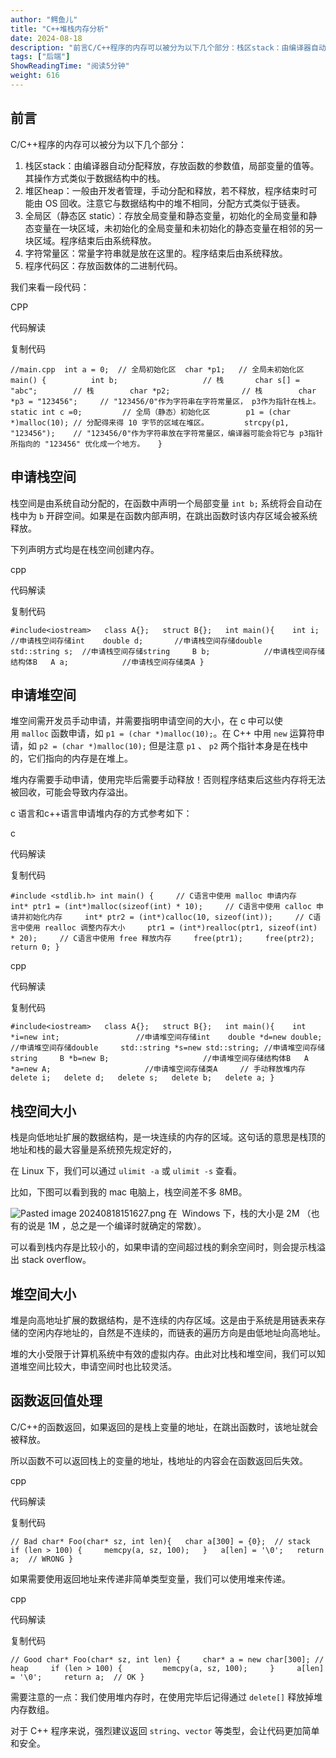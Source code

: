 ```yaml
---
author: "鳄鱼儿"
title: "C++堆栈内存分析"
date: 2024-08-18
description: "前言C/C++程序的内存可以被分为以下几个部分：栈区stack：由编译器自动分配释放，存放函数的参数值，局部变量的值等。其操作方式类似于数据结构中的栈。堆区heap：一般由开发者管理，手动分配和"
tags: ["后端"]
ShowReadingTime: "阅读5分钟"
weight: 616
---
```

前言
--

C/C++程序的内存可以被分为以下几个部分：

1.  栈区stack：由编译器自动分配释放，存放函数的参数值，局部变量的值等。其操作方式类似于数据结构中的栈。
2.  堆区heap：一般由开发者管理，手动分配和释放，若不释放，程序结束时可能由 OS 回收。注意它与数据结构中的堆不相同，分配方式类似于链表。
3.  全局区（静态区 static）：存放全局变量和静态变量，初始化的全局变量和静态变量在一块区域，未初始化的全局变量和未初始化的静态变量在相邻的另一块区域。程序结束后由系统释放。
4.  字符常量区：常量字符串就是放在这里的。程序结束后由系统释放。
5.  程序代码区：存放函数体的二进制代码。

我们来看一段代码：

CPP

 代码解读

复制代码

`//main.cpp  int a = 0;  // 全局初始化区  char *p1;   // 全局未初始化区  main() {          int b;                   // 栈       char s[] = "abc";        // 栈        char *p2;                // 栈        char *p3 = "123456";     // "123456/0"作为字符串在字符常量区， p3作为指针在栈上。        static int c =0;         // 全局（静态）初始化区        p1 = (char *)malloc(10); // 分配得来得 10 字节的区域在堆区。        strcpy(p1, "123456");    // "123456/0"作为字符串放在字符常量区，编译器可能会将它与 p3指针所指向的 "123456" 优化成一个地方。   }` 

申请栈空间
-----

栈空间是由系统自动分配的，在函数中声明一个局部变量 `int b;` 系统将会自动在栈中为 `b` 开辟空间。如果是在函数内部声明，在跳出函数时该内存区域会被系统释放。

下列声明方式均是在栈空间创建内存。

cpp

 代码解读

复制代码

`#include<iostream>   class A{};   struct B{};   int main(){ 	int i;			//申请栈空间存储int 	double d;		//申请栈空间存储double 	std::string s;  //申请栈空间存储string 	B b;			//申请栈空间存储结构体B 	A a; 			//申请栈空间存储类A }`

申请堆空间
-----

堆空间需开发员手动申请，并需要指明申请空间的大小，在 c 中可以使用 `malloc` 函数申请，如 `p1 = (char *)malloc(10);`。在 C++ 中用 `new` 运算符申请，如 `p2 = (char *)malloc(10);` 但是注意 `p1` 、 `p2` 两个指针本身是在栈中的，它们指向的内存是在堆上。

堆内存需要手动申请，使用完毕后需要手动释放！否则程序结束后这些内存将无法被回收，可能会导致内存溢出。

c 语言和c++语言申请堆内存的方式参考如下：

c

 代码解读

复制代码

`#include <stdlib.h> int main() {     // C语言中使用 malloc 申请内存     int* ptr1 = (int*)malloc(sizeof(int) * 10);     // C语言中使用 calloc 申请并初始化内存     int* ptr2 = (int*)calloc(10, sizeof(int));     // C语言中使用 realloc 调整内存大小     ptr1 = (int*)realloc(ptr1, sizeof(int) * 20);     // C语言中使用 free 释放内存     free(ptr1);     free(ptr2);     return 0; }`

cpp

 代码解读

复制代码

`#include<iostream>   class A{};   struct B{};   int main(){ 	int *i=new int;					//申请堆空间存储int 	double *d=new double;		    //申请堆空间存储double 	std::string *s=new std::string; //申请堆空间存储string 	B *b=new B;						//申请堆空间存储结构体B 	A *a=new A; 					//申请堆空间存储类A 	// 手动释放堆内存 	delete i; 	delete d; 	delete s; 	delete b; 	delete a; }`

栈空间大小
-----

栈是向低地址扩展的数据结构，是一块连续的内存的区域。这句话的意思是栈顶的地址和栈的最大容量是系统预先规定好的，

在 Linux 下，我们可以通过 `ulimit -a` 或 `ulimit -s` 查看。

比如，下图可以看到我的 mac 电脑上，栈空间差不多 8MB。

![Pasted image 20240818151627.png](https://p9-xtjj-sign.byteimg.com/tos-cn-i-73owjymdk6/1254ff950ace4aa58ebc5c4fb67242ba~tplv-73owjymdk6-jj-mark-v1:0:0:0:0:5o6Y6YeR5oqA5pyv56S-5Yy6IEAg6bOE6bG85YS_:q75.awebp?rk3s=f64ab15b&x-expires=1727594934&x-signature=NEcJiMGG7w7rg3IkNG71eCYxIB0%3D) 在  Windows 下，栈的大小是 2M （也有的说是 1M ，总之是一个编译时就确定的常数）。

可以看到栈内存是比较小的，如果申请的空间超过栈的剩余空间时，则会提示栈溢出 stack overflow。

堆空间大小
-----

堆是向高地址扩展的数据结构，是不连续的内存区域。这是由于系统是用链表来存储的空闲内存地址的，自然是不连续的，而链表的遍历方向是由低地址向高地址。

堆的大小受限于计算机系统中有效的虚拟内存。由此对比栈和堆空间，我们可以知道堆空间比较大，申请空间时也比较灵活。

函数返回值处理
-------

C/C++的函数返回，如果返回的是栈上变量的地址，在跳出函数时，该地址就会被释放。

所以函数不可以返回栈上的变量的地址，栈地址的内容会在函数返回后失效。

cpp

 代码解读

复制代码

`// Bad char* Foo(char* sz, int len){   char a[300] = {0};  // stack   if (len > 100) {     memcpy(a, sz, 100);   }   a[len] = '\0';   return a;  // WRONG }`

如果需要使用返回地址来传递非简单类型变量，我们可以使用堆来传递。

cpp

 代码解读

复制代码

`// Good char* Foo(char* sz, int len) {     char* a = new char[300]; // heap     if (len > 100) {         memcpy(a, sz, 100);     }     a[len] = '\0';     return a;  // OK }`

需要注意的一点：我们使用堆内存时，在使用完毕后记得通过 `delete[]` 释放掉堆内存数组。

对于 C++ 程序来说，强烈建议返回 `string`、`vector` 等类型，会让代码更加简单和安全。